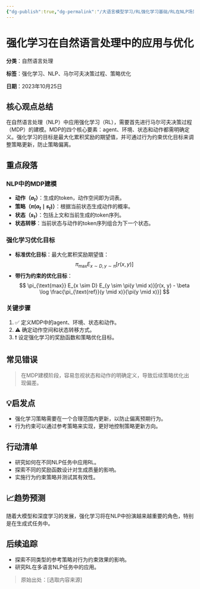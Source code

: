 ```yaml
---
{"dg-publish":true,"dg-permalink":"/大语言模型学习/RL强化学习基础/RL在NLP场景下的拓展","dg-home":false,"dg-description":"在此输入笔记的描述","dg-hide":false,"dg-hide-title":false,"dg-show-backlinks":true,"dg-show-local-graph":true,"dg-show-inline-title":true,"dg-pinned":false,"dg-passphrase":"在此输入访问密码","dg-enable-mathjax":false,"dg-enable-mermaid":false,"dg-enable-uml":false,"dg-note-icon":0,"dg-enable-dataview":false,"tags":["NLP"],"permalink":"/大语言模型学习/RL强化学习基础/RL在NLP场景下的拓展/","dgShowBacklinks":true,"dgShowLocalGraph":true,"dgShowInlineTitle":true,"dgPassFrontmatter":true,"noteIcon":0,"created":"2025-04-12T23:36:55.979+08:00","updated":"2025-04-12T23:38:44.475+08:00"}
---
```




# 强化学习在自然语言处理中的应用与优化
**分类**：自然语言处理

**标签**：强化学习、NLP、马尔可夫决策过程、策略优化

**日期**：2023年10月25日

## 核心观点总结
在自然语言处理（NLP）中应用强化学习（RL），需要首先进行马尔可夫决策过程（MDP）的建模。MDP的四个核心要素：agent、环境、状态和动作都需明确定义。强化学习的目标是最大化累积奖励的期望值，并可通过行为约束优化目标来调整策略更新，防止策略偏离。


## 重点段落

### NLP中的MDP建模
- **动作（$a_t$）**：生成的token，动作空间即为词表。
- **策略（$\pi(a_t \mid s_t)$）**：根据当前状态生成动作的概率。
- **状态（$s_t$）**：包括上文和当前生成的token序列。
- **状态转移**：当前状态与动作的token序列组合为下一个状态。


### 强化学习优化目标
- **标准优化目标**：最大化累积奖励期望值：
  $$
  \pi_{\text{max}} E_{x \sim D, y \sim \pi}[r(x, y)]
  $$
- **带行为约束的优化目标**：
  $$
  \pi_{\text{max}} E_{x \sim D} E_{y \sim \pi(y \mid x)}[r(x, y) - \beta \log \frac{\pi_{\text{ref}}(y \mid x)}{\pi(y \mid x)}]
  $$


### 关键步骤
1. ✅ 定义MDP中的agent、环境、状态和动作。
2. ⚠ 确定动作空间和状态转移方式。
3. ❗ 设定强化学习的奖励函数和策略优化目标。


## 常见错误
> 在MDP建模阶段，容易忽视状态和动作的明确定义，导致后续策略优化出现偏差。


## 💡启发点
- 强化学习策略需要在一个合理范围内更新，以防止偏离预期行为。
- 行为约束可以通过参考策略来实现，更好地控制策略更新方向。


## 行动清单
- 研究如何在不同NLP任务中应用RL。
- 探索不同的奖励函数设计对生成质量的影响。
- 实施行为约束策略并测试其有效性。


## 📈趋势预测
随着大模型和深度学习的发展，强化学习将在NLP中扮演越来越重要的角色，特别是在生成式任务中。


## 后续追踪
- 探索不同类型的参考策略对行为约束效果的影响。
- 研究RL在多语言NLP任务中的应用。

> 原始出处：[选取内容来源]
